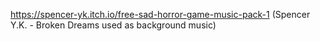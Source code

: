 https://spencer-yk.itch.io/free-sad-horror-game-music-pack-1
(Spencer Y.K. - Broken Dreams used as background music) 
